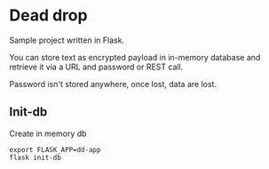 # Dead drop
Sample project written in Flask. 

You can store text as encrypted payload in in-memory database
and retrieve it via a URL and password or REST call.

Password isn't stored anywhere, once lost, data are lost.

## Init-db
Create in memory db

```shell
export FLASK_APP=dd-app
flask init-db
```